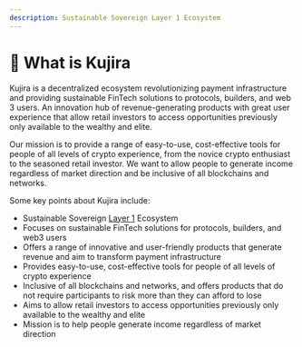 ```yaml
---
description: Sustainable Sovereign Layer 1 Ecosystem
---
```


# 🐋 What is Kujira

Kujira is a decentralized ecosystem revolutionizing payment infrastructure and providing sustainable FinTech solutions to protocols, builders, and web 3 users. An innovation hub of revenue-generating products with great user experience that allow retail investors to access opportunities previously only available to the wealthy and elite.

Our mission is to provide a range of easy-to-use, cost-effective tools for people of all levels of crypto experience, from the novice crypto enthusiast to the seasoned retail investor. We want to allow people to generate income regardless of market direction and be inclusive of all blockchains and networks.

Some key points about Kujira include:

* Sustainable Sovereign [Layer 1](https://101blockchains.com/layer-1-blockchain/) Ecosystem
* Focuses on sustainable FinTech solutions for protocols, builders, and web3 users
* Offers a range of innovative and user-friendly products that generate revenue and aim to transform payment infrastructure
* Provides easy-to-use, cost-effective tools for people of all levels of crypto experience
* Inclusive of all blockchains and networks, and offers products that do not require participants to risk more than they can afford to lose
* Aims to allow retail investors to access opportunities previously only available to the wealthy and elite
* Mission is to help people generate income regardless of market direction
